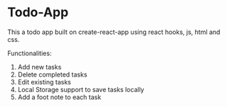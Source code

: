 # Todo-App
This a todo app built on create-react-app using react hooks, js, html and css.

Functionalities:
1) Add new tasks
2) Delete completed tasks
3) Edit existing tasks
4) Local Storage support to save tasks locally
5) Add a foot note to each task

   
